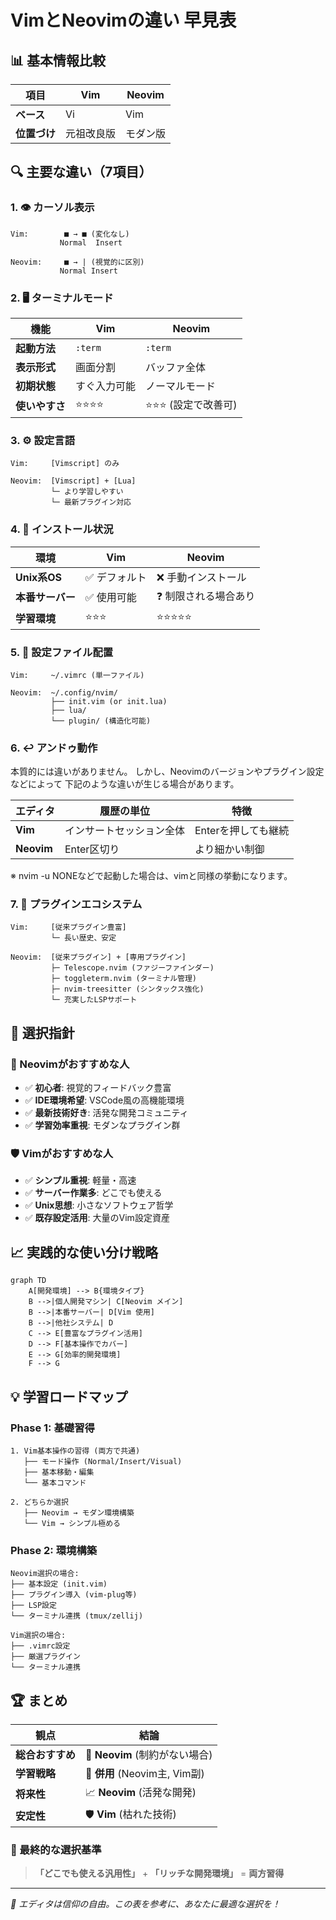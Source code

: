 # VimとNeovimの違い 早見表

## 📊 基本情報比較

| 項目 | Vim | Neovim |
|------|-----|--------|
| **ベース** | Vi | Vim |
| **位置づけ** | 元祖改良版 | モダン版 |

## 🔍 主要な違い（7項目）

### 1. 👁️ カーソル表示
```
Vim:        ■ → ■ (変化なし)
           Normal  Insert

Neovim:     ■ → | (視覚的に区別)
           Normal Insert
```

### 2. 🖥️ ターミナルモード
| 機能 | Vim | Neovim |
|------|-----|--------|
| **起動方法** | `:term` | `:term` |
| **表示形式** | 画面分割 | バッファ全体 |
| **初期状態** | すぐ入力可能 | ノーマルモード |
| **使いやすさ** | ⭐⭐⭐⭐ | ⭐⭐⭐ (設定で改善可) |

### 3. ⚙️ 設定言語
```
Vim:     [Vimscript] のみ

Neovim:  [Vimscript] + [Lua]
         └─ より学習しやすい
         └─ 最新プラグイン対応
```

### 4. 💾 インストール状況
| 環境 | Vim | Neovim |
|------|-----|--------|
| **Unix系OS** | ✅ デフォルト | ❌ 手動インストール |
| **本番サーバー** | ✅ 使用可能 | ❓ 制限される場合あり |
| **学習環境** | ⭐⭐⭐ | ⭐⭐⭐⭐⭐ |

### 5. 📁 設定ファイル配置
```
Vim:     ~/.vimrc (単一ファイル)

Neovim:  ~/.config/nvim/
         ├── init.vim (or init.lua)
         ├── lua/
         └── plugin/ (構造化可能)
```

### 6. ↩️ アンドゥ動作
本質的には違いがありません。
しかし、Neovimのバージョンやプラグイン設定などによって
下記のような違いが生じる場合があります。

| エディタ | 履歴の単位 | 特徴 |
|----------|------------|------|
| **Vim** | インサートセッション全体 | Enterを押しても継続 |
| **Neovim** | Enter区切り | より細かい制御 |

※ nvim -u NONEなどで起動した場合は、vimと同様の挙動になります。

### 7. 🔌 プラグインエコシステム
```
Vim:     [従来プラグイン豊富] 
         └─ 長い歴史、安定

Neovim:  [従来プラグイン] + [専用プラグイン]
         ├─ Telescope.nvim (ファジーファインダー)
         ├─ toggleterm.nvim (ターミナル管理)
         ├─ nvim-treesitter (シンタックス強化)
         └─ 充実したLSPサポート
```

## 🎯 選択指針

### 🚀 Neovimがおすすめな人
- ✅ **初心者**: 視覚的フィードバック豊富
- ✅ **IDE環境希望**: VSCode風の高機能環境
- ✅ **最新技術好き**: 活発な開発コミュニティ
- ✅ **学習効率重視**: モダンなプラグイン群

### 🛡️ Vimがおすすめな人
- ✅ **シンプル重視**: 軽量・高速
- ✅ **サーバー作業多**: どこでも使える
- ✅ **Unix思想**: 小さなソフトウェア哲学
- ✅ **既存設定活用**: 大量のVim設定資産

## 📈 実践的な使い分け戦略

```mermaid
graph TD
    A[開発環境] --> B{環境タイプ}
    B -->|個人開発マシン| C[Neovim メイン]
    B -->|本番サーバー| D[Vim 使用]
    B -->|他社システム| D
    C --> E[豊富なプラグイン活用]
    D --> F[基本操作でカバー]
    E --> G[効率的開発環境]
    F --> G
```

## 💡 学習ロードマップ

### Phase 1: 基礎習得
```
1. Vim基本操作の習得 (両方で共通)
   ├── モード操作 (Normal/Insert/Visual)
   ├── 基本移動・編集
   └── 基本コマンド

2. どちらか選択
   ├── Neovim → モダン環境構築
   └── Vim → シンプル極める
```

### Phase 2: 環境構築
```
Neovim選択の場合:
├── 基本設定 (init.vim)
├── プラグイン導入 (vim-plug等)
├── LSP設定
└── ターミナル連携 (tmux/zellij)

Vim選択の場合:
├── .vimrc設定
├── 厳選プラグイン
└── ターミナル連携
```

## 🏆 まとめ

| 観点 | 結論 |
|------|------|
| **総合おすすめ** | 🥇 **Neovim** (制約がない場合) |
| **学習戦略** | 🎯 **併用** (Neovim主, Vim副) |
| **将来性** | 📈 **Neovim** (活発な開発) |
| **安定性** | 🛡️ **Vim** (枯れた技術) |

### 🎪 最終的な選択基準
> **「どこでも使える汎用性」** + **「リッチな開発環境」** = **両方習得**

---

*💬 エディタは信仰の自由。この表を参考に、あなたに最適な選択を！*
